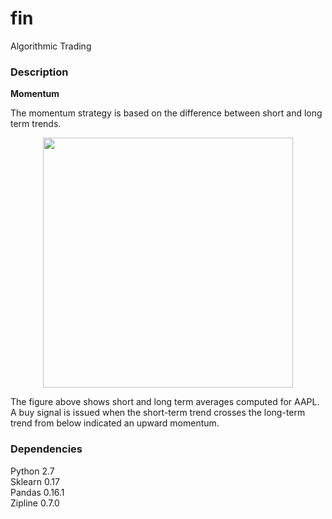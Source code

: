 # fin
Algorithmic Trading

### Description

**Momentum**

The momentum strategy is based on the difference between short and long term trends.

<p align="center">
<img src="https://github.com/vsmolyakov/fin/blob/master/figures/momentum.png" width = "400"/>
</p>

The figure above shows short and long term averages computed for AAPL. A buy signal is issued when the short-term trend crosses the long-term trend from below indicated an upward momentum.



### Dependencies

Python 2.7  
Sklearn 0.17  
Pandas 0.16.1  
Zipline 0.7.0  